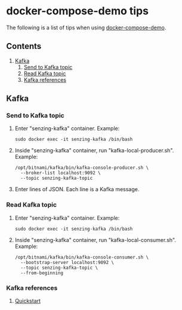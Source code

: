 # docker-compose-demo tips

The following is a list of tips when using
[docker-compose-demo](https://github.com/Senzing/docker-compose-demo).

## Contents

1. [Kafka](#kafka)
    1. [Send to Kafka topic](#send-to-kafka-topic)
    1. [Read Kafka topic](#read-kafka-topic)
    1. [Kafka references](#kafka-references)

## Kafka

### Send to Kafka topic

1. Enter "senzing-kafka" container.
   Example:

    ```console
    sudo docker exec -it senzing-kafka /bin/bash
    ```

1. Inside "senzing-kafka" container, run "kafka-local-producer.sh".
   Example:

    ```console
    /opt/bitnami/kafka/bin/kafka-console-producer.sh \
      --broker-list localhost:9092 \
      --topic senzing-kafka-topic
    ```

1. Enter lines of JSON.
   Each line is a Kafka message.

### Read Kafka topic

1. Enter "senzing-kafka" container.
   Example:

    ```console
    sudo docker exec -it senzing-kafka /bin/bash
    ```

1. Inside "senzing-kafka" container, run "kafka-local-consumer.sh".
   Example:

    ```console
    /opt/bitnami/kafka/bin/kafka-console-consumer.sh \
      --bootstrap-server localhost:9092 \
      --topic senzing-kafka-topic \
      --from-beginning
    ```

### Kafka references

1. [Quickstart](https://kafka.apache.org/quickstart)
